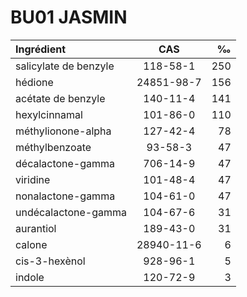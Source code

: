 # BU01 JASMIN

| Ingrédient             | CAS                  | ‰       |
| :--------------------- | :------------------: | ------: |
| salicylate de benzyle  | 118-58-1             | 250     |
| hédione                | 24851-98-7           | 156     |
| acétate de benzyle     | 140-11-4             | 141     |
| hexylcinnamal          | 101-86-0             | 110     |
| méthylionone-alpha     | 127-42-4             | 78      |
| méthylbenzoate         | 93-58-3              | 47      |
| décalactone-gamma      | 706-14-9             | 47      |
| viridine               | 101-48-4             | 47      |
| nonalactone-gamma      | 104-61-0             | 47      |
| undécalactone-gamma    | 104-67-6             | 31      |
| aurantiol              | 189-43-0             | 31      |
| calone                 | 28940-11-6           | 6       |
| cis-3-hexènol          | 928-96-1             | 5       |
| indole                 | 120-72-9             | 3       |
